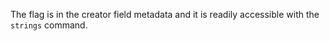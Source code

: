 The flag is in the creator field metadata and it is readily accessible with the 
`strings` command.

